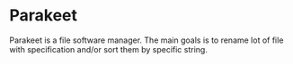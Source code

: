 # Parakeet
Parakeet is a file software manager. The main goals is to rename lot of file with specification and/or sort them by specific string.
